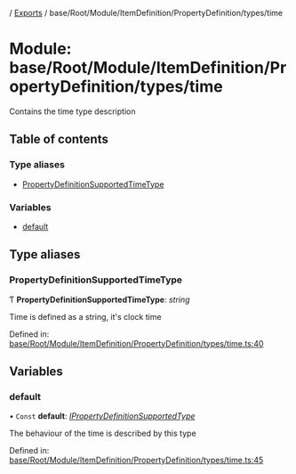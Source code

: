[](../README.md) / [Exports](../modules.md) / base/Root/Module/ItemDefinition/PropertyDefinition/types/time

# Module: base/Root/Module/ItemDefinition/PropertyDefinition/types/time

Contains the time type description

## Table of contents

### Type aliases

- [PropertyDefinitionSupportedTimeType](base_root_module_itemdefinition_propertydefinition_types_time.md#propertydefinitionsupportedtimetype)

### Variables

- [default](base_root_module_itemdefinition_propertydefinition_types_time.md#default)

## Type aliases

### PropertyDefinitionSupportedTimeType

Ƭ **PropertyDefinitionSupportedTimeType**: *string*

Time is defined as a string, it's clock time

Defined in: [base/Root/Module/ItemDefinition/PropertyDefinition/types/time.ts:40](https://github.com/onzag/itemize/blob/0569bdf2/base/Root/Module/ItemDefinition/PropertyDefinition/types/time.ts#L40)

## Variables

### default

• `Const` **default**: [*IPropertyDefinitionSupportedType*](../interfaces/base_root_module_itemdefinition_propertydefinition_types.ipropertydefinitionsupportedtype.md)

The behaviour of the time is described by this type

Defined in: [base/Root/Module/ItemDefinition/PropertyDefinition/types/time.ts:45](https://github.com/onzag/itemize/blob/0569bdf2/base/Root/Module/ItemDefinition/PropertyDefinition/types/time.ts#L45)
